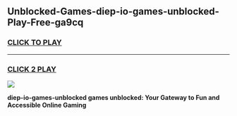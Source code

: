 
## Unblocked-Games-diep-io-games-unblocked-Play-Free-ga9cq
<h3>
<a href="https://premium76.site?title=diep-io-games-unblocked&ref=18A1">CLICK TO PLAY</a></h3>
<hr>

<h3>
<a href="https://premium76.site?title=diep-io-games-unblocked&ref=18A1">CLICK 2 PLAY</a>
  
</h3>

<a href="https://premium76.site?title=diep-io-games-unblocked&ref=18A1"><img src="https://clearcache.store/games.png"></a>


**diep-io-games-unblocked games unblocked: Your Gateway to Fun and Accessible Online Gaming**
